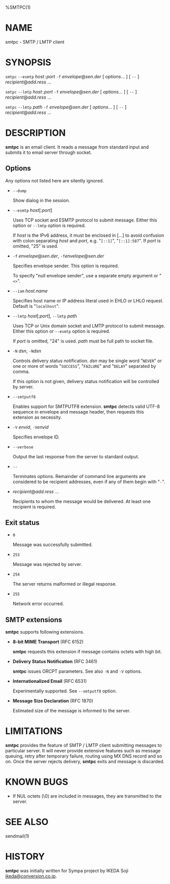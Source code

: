 %SMTPC(1)

# NAME

smtpc - SMTP / LMTP client

# SYNOPSIS

`smtpc` `--esmtp` _host_`:`_port_ `-f` _envelope_@_sen.der_
[ _options_... ] [ `--` ] _recipient_@_add.ress_ ...

`smtpc` `--lmtp` _host_`:`_port_ `-f` _envelope_@_sen.der_
[ _options_... ] [ `--` ] _recipient_@_add.ress_ ...

`smtpc` `--lmtp` _path_ `-f` _envelope_@_sen.der_
[ _options_... ] [ `--` ] _recipient_@_add.ress_ ...

# DESCRIPTION

**smtpc** is an email client.
It reads a message from standard input and submits it to email server through
socket.

## Options

Any options not listed here are silently ignored.

* `--dump`

    Show dialog in the session.

* `--esmtp` _host_[:_port_]

    Uses TCP socket and ESMTP protocol to submit message.
    Either this option or `--lmtp` option is required.

    If _host_ is the IPv6 address, it must be enclosed in [...]
    to avoid confusion with colon separating _host_ and _port_,
    e.g. "`[::1]`", "`[::1]:587`".
    If _port_ is omitted, "25" is used.

* `-f` _envelope_@_sen.der_, `-f`_envelope_@_sen.der_

    Specifies envelope sender.
    This option is required.

    To specify "null envelope sender", use a separate empty argument or "`<>`".

* `--iam` _host.name_

    Specifies host name or IP address literal used in EHLO or LHLO request.
    Default is "`localhost`".

* `--lmtp` _host_[:_port_], `--lmtp` _path_

    Uses TCP or Unix domain socket and LMTP protocol to submit message.
    Either this option or `--esmtp` option is required.

    If _port_ is omitted, "24" is used.
    _path_ must be full path to socket file.

* `-N` _dsn_, `-N`_dsn_

    Controls delivery status notification.
    _dsn_ may be single word "`NEVER`" or one or more of words "`SUCCESS`",
    "`FAILURE`" and "`DELAY`" separated by comma.

    If this option is not given, delivery status notification will be controlled
    by server.

* `--smtputf8`

    Enables support for SMTPUTF8 extension.
    **smtpc** detects valid UTF-8 sequence in envelope and message header,
    then requests this extension as necessity.

* `-V` _envid_, `-V`_envid_

    Specifies envelope ID.

* `--verbose`

    Output the last response from the server to standard output.

* `--`

    Terminates options.
    Remainder of command line arguments are considered to be recipient
    addresses, even if any of them begin with "`-`".

* _recipient_@_add.ress_ ...

    Recipients to whom the message would be delivered.
    At least one recipient is required.

## Exit status

* `0`

    Message was successfully submitted.

* `253`

    Message was rejected by server.

* `254`

    The server returns malformed or illegal response.

* `255`

    Network error occurred.

## SMTP extensions

**smtpc** supports following extensions.

* **8-bit MIME Transport** (RFC 6152)

    **smtpc** requests this extension if message contains octets with high bit.

* **Delivery Status Notification** (RFC 3461)

    **smtpc** issues ORCPT parameters.
    See also `-N` and `-V` options.

* **Internationalized Email** (RFC 6531)

    Experimentally supported.
    See `--smtputf8` option.

* **Message Size Declaration** (RFC 1870)

    Estimated size of the message is informed to the server.

# LIMITATIONS

**smtpc** provides the feature of SMTP / LMTP client submitting messages
to particular server.
It will never provide extensive features such as message queuing, retry after
temporary failure, routing using MX DNS record and so on.
Once the server rejects delivery, **smtpc** exits and message is discarded.

# KNOWN BUGS

  * If NUL octets (\\0) are included in messages, they are transmitted to the
    server.

# SEE ALSO

sendmail(1)

# HISTORY

**smtpc** was initially written for Sympa project by
IKEDA Soji <ikeda@conversion.co.jp>.

